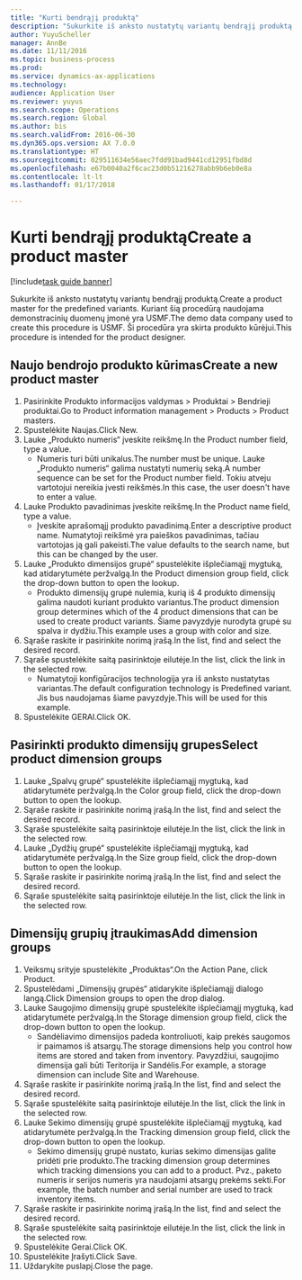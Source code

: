 ```yaml
--- 
title: "Kurti bendrąjį produktą"
description: "Sukurkite iš anksto nustatytų variantų bendrąjį produktą."
author: YuyuScheller
manager: AnnBe
ms.date: 11/11/2016
ms.topic: business-process
ms.prod: 
ms.service: dynamics-ax-applications
ms.technology: 
audience: Application User
ms.reviewer: yuyus
ms.search.scope: Operations
ms.search.region: Global
ms.author: bis
ms.search.validFrom: 2016-06-30
ms.dyn365.ops.version: AX 7.0.0
ms.translationtype: HT
ms.sourcegitcommit: 029511634e56aec7fdd91bad9441cd12951fbd8d
ms.openlocfilehash: e67b0040a2f6cac23d0b51216278abb9b6eb0e8a
ms.contentlocale: lt-lt
ms.lasthandoff: 01/17/2018

---
```

# <a name="create-a-product-master"></a><span data-ttu-id="4a43a-103">Kurti bendrąjį produktą</span><span class="sxs-lookup"><span data-stu-id="4a43a-103">Create a product master</span></span>

[!include[task guide banner](../../includes/task-guide-banner.md)]

<span data-ttu-id="4a43a-104">Sukurkite iš anksto nustatytų variantų bendrąjį produktą.</span><span class="sxs-lookup"><span data-stu-id="4a43a-104">Create a product master for the predefined variants.</span></span> <span data-ttu-id="4a43a-105">Kuriant šią procedūrą naudojama demonstracinių duomenų įmonė yra USMF.</span><span class="sxs-lookup"><span data-stu-id="4a43a-105">The demo data company used to create this procedure is USMF.</span></span> <span data-ttu-id="4a43a-106">Ši procedūra yra skirta produkto kūrėjui.</span><span class="sxs-lookup"><span data-stu-id="4a43a-106">This procedure is intended for the product designer.</span></span>


## <a name="create-a-new-product-master"></a><span data-ttu-id="4a43a-107">Naujo bendrojo produkto kūrimas</span><span class="sxs-lookup"><span data-stu-id="4a43a-107">Create a new product master</span></span>
1. <span data-ttu-id="4a43a-108">Pasirinkite Produkto informacijos valdymas > Produktai > Bendrieji produktai.</span><span class="sxs-lookup"><span data-stu-id="4a43a-108">Go to Product information management > Products > Product masters.</span></span>
2. <span data-ttu-id="4a43a-109">Spustelėkite Naujas.</span><span class="sxs-lookup"><span data-stu-id="4a43a-109">Click New.</span></span>
3. <span data-ttu-id="4a43a-110">Lauke „Produkto numeris“ įveskite reikšmę.</span><span class="sxs-lookup"><span data-stu-id="4a43a-110">In the Product number field, type a value.</span></span>
    * <span data-ttu-id="4a43a-111">Numeris turi būti unikalus.</span><span class="sxs-lookup"><span data-stu-id="4a43a-111">The number must be unique.</span></span> <span data-ttu-id="4a43a-112">Lauke „Produkto numeris“ galima nustatyti numerių seką.</span><span class="sxs-lookup"><span data-stu-id="4a43a-112">A number sequence can be set for the Product number field.</span></span> <span data-ttu-id="4a43a-113">Tokiu atveju vartotojui nereikia įvesti reikšmės.</span><span class="sxs-lookup"><span data-stu-id="4a43a-113">In this case, the user doesn't have to enter a value.</span></span>  
4. <span data-ttu-id="4a43a-114">Lauke Produkto pavadinimas įveskite reikšmę.</span><span class="sxs-lookup"><span data-stu-id="4a43a-114">In the Product name field, type a value.</span></span>
    * <span data-ttu-id="4a43a-115">Įveskite aprašomąjį produkto pavadinimą.</span><span class="sxs-lookup"><span data-stu-id="4a43a-115">Enter a descriptive product name.</span></span> <span data-ttu-id="4a43a-116">Numatytoji reikšmė yra paieškos pavadinimas, tačiau vartotojas ją gali pakeisti.</span><span class="sxs-lookup"><span data-stu-id="4a43a-116">The value defaults to the search name, but this can be changed by the user.</span></span>  
5. <span data-ttu-id="4a43a-117">Lauke „Produkto dimensijos grupė“ spustelėkite išplečiamąjį mygtuką, kad atidarytumėte peržvalgą.</span><span class="sxs-lookup"><span data-stu-id="4a43a-117">In the Product dimension group field, click the drop-down button to open the lookup.</span></span>
    * <span data-ttu-id="4a43a-118">Produkto dimensijų grupė nulemia, kurią iš 4 produkto dimensijų galima naudoti kuriant produkto variantus.</span><span class="sxs-lookup"><span data-stu-id="4a43a-118">The product dimension group determines which of the 4 product dimensions that can be used to create product variants.</span></span> <span data-ttu-id="4a43a-119">Šiame pavyzdyje nurodyta grupė su spalva ir dydžiu.</span><span class="sxs-lookup"><span data-stu-id="4a43a-119">This example uses a group with color and size.</span></span>  
6. <span data-ttu-id="4a43a-120">Sąraše raskite ir pasirinkite norimą įrašą.</span><span class="sxs-lookup"><span data-stu-id="4a43a-120">In the list, find and select the desired record.</span></span>
7. <span data-ttu-id="4a43a-121">Sąraše spustelėkite saitą pasirinktoje eilutėje.</span><span class="sxs-lookup"><span data-stu-id="4a43a-121">In the list, click the link in the selected row.</span></span>
    * <span data-ttu-id="4a43a-122">Numatytoji konfigūracijos technologija yra iš anksto nustatytas variantas.</span><span class="sxs-lookup"><span data-stu-id="4a43a-122">The default configuration technology is Predefined variant.</span></span> <span data-ttu-id="4a43a-123">Jis bus naudojamas šiame pavyzdyje.</span><span class="sxs-lookup"><span data-stu-id="4a43a-123">This will be used for this example.</span></span>  
8. <span data-ttu-id="4a43a-124">Spustelėkite GERAI.</span><span class="sxs-lookup"><span data-stu-id="4a43a-124">Click OK.</span></span>

## <a name="select-product-dimension-groups"></a><span data-ttu-id="4a43a-125">Pasirinkti produkto dimensijų grupes</span><span class="sxs-lookup"><span data-stu-id="4a43a-125">Select product dimension groups</span></span>
1. <span data-ttu-id="4a43a-126">Lauke „Spalvų grupė“ spustelėkite išplečiamąjį mygtuką, kad atidarytumėte peržvalgą.</span><span class="sxs-lookup"><span data-stu-id="4a43a-126">In the Color group field, click the drop-down button to open the lookup.</span></span>
2. <span data-ttu-id="4a43a-127">Sąraše raskite ir pasirinkite norimą įrašą.</span><span class="sxs-lookup"><span data-stu-id="4a43a-127">In the list, find and select the desired record.</span></span>
3. <span data-ttu-id="4a43a-128">Sąraše spustelėkite saitą pasirinktoje eilutėje.</span><span class="sxs-lookup"><span data-stu-id="4a43a-128">In the list, click the link in the selected row.</span></span>
4. <span data-ttu-id="4a43a-129">Lauke „Dydžių grupė“ spustelėkite išplečiamąjį mygtuką, kad atidarytumėte peržvalgą.</span><span class="sxs-lookup"><span data-stu-id="4a43a-129">In the Size group field, click the drop-down button to open the lookup.</span></span>
5. <span data-ttu-id="4a43a-130">Sąraše raskite ir pasirinkite norimą įrašą.</span><span class="sxs-lookup"><span data-stu-id="4a43a-130">In the list, find and select the desired record.</span></span>
6. <span data-ttu-id="4a43a-131">Sąraše spustelėkite saitą pasirinktoje eilutėje.</span><span class="sxs-lookup"><span data-stu-id="4a43a-131">In the list, click the link in the selected row.</span></span>

## <a name="add-dimension-groups"></a><span data-ttu-id="4a43a-132">Dimensijų grupių įtraukimas</span><span class="sxs-lookup"><span data-stu-id="4a43a-132">Add dimension groups</span></span>
1. <span data-ttu-id="4a43a-133">Veiksmų srityje spustelėkite „Produktas“.</span><span class="sxs-lookup"><span data-stu-id="4a43a-133">On the Action Pane, click Product.</span></span>
2. <span data-ttu-id="4a43a-134">Spustelėdami „Dimensijų grupės“ atidarykite išplečiamąjį dialogo langą.</span><span class="sxs-lookup"><span data-stu-id="4a43a-134">Click Dimension groups to open the drop dialog.</span></span>
3. <span data-ttu-id="4a43a-135">Lauke Saugojimo dimensijų grupė spustelėkite išplečiamąjį mygtuką, kad atidarytumėte peržvalgą.</span><span class="sxs-lookup"><span data-stu-id="4a43a-135">In the Storage dimension group field, click the drop-down button to open the lookup.</span></span>
    * <span data-ttu-id="4a43a-136">Sandėliavimo dimensijos padeda kontroliuoti, kaip prekės saugomos ir paimamos iš atsargų.</span><span class="sxs-lookup"><span data-stu-id="4a43a-136">The storage dimensions help you control how items are stored and taken from inventory.</span></span> <span data-ttu-id="4a43a-137">Pavyzdžiui, saugojimo dimensija gali būti Teritorija ir Sandėlis.</span><span class="sxs-lookup"><span data-stu-id="4a43a-137">For example, a storage dimension can include Site and Warehouse.</span></span>  
4. <span data-ttu-id="4a43a-138">Sąraše raskite ir pasirinkite norimą įrašą.</span><span class="sxs-lookup"><span data-stu-id="4a43a-138">In the list, find and select the desired record.</span></span>
5. <span data-ttu-id="4a43a-139">Sąraše spustelėkite saitą pasirinktoje eilutėje.</span><span class="sxs-lookup"><span data-stu-id="4a43a-139">In the list, click the link in the selected row.</span></span>
6. <span data-ttu-id="4a43a-140">Lauke Sekimo dimensijų grupė spustelėkite išplečiamąjį mygtuką, kad atidarytumėte peržvalgą.</span><span class="sxs-lookup"><span data-stu-id="4a43a-140">In the Tracking dimension group field, click the drop-down button to open the lookup.</span></span>
    * <span data-ttu-id="4a43a-141">Sekimo dimensijų grupė nustato, kurias sekimo dimensijas galite pridėti prie produkto.</span><span class="sxs-lookup"><span data-stu-id="4a43a-141">The tracking dimension group determines which tracking dimensions you can add to a product.</span></span> <span data-ttu-id="4a43a-142">Pvz., paketo numeris ir serijos numeris yra naudojami atsargų prekėms sekti.</span><span class="sxs-lookup"><span data-stu-id="4a43a-142">For example, the batch number and serial number are used to track inventory items.</span></span>  
7. <span data-ttu-id="4a43a-143">Sąraše raskite ir pasirinkite norimą įrašą.</span><span class="sxs-lookup"><span data-stu-id="4a43a-143">In the list, find and select the desired record.</span></span>
8. <span data-ttu-id="4a43a-144">Sąraše spustelėkite saitą pasirinktoje eilutėje.</span><span class="sxs-lookup"><span data-stu-id="4a43a-144">In the list, click the link in the selected row.</span></span>
9. <span data-ttu-id="4a43a-145">Spustelėkite Gerai.</span><span class="sxs-lookup"><span data-stu-id="4a43a-145">Click OK.</span></span>
10. <span data-ttu-id="4a43a-146">Spustelėkite Įrašyti.</span><span class="sxs-lookup"><span data-stu-id="4a43a-146">Click Save.</span></span>
11. <span data-ttu-id="4a43a-147">Uždarykite puslapį.</span><span class="sxs-lookup"><span data-stu-id="4a43a-147">Close the page.</span></span>


